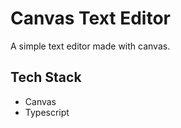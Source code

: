 # Canvas Text Editor

A simple text editor made with canvas.


## Tech Stack

- Canvas
- Typescript
